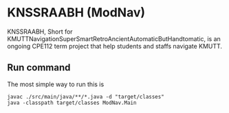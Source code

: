 # KNSSRAABH (ModNav)

KNSSRAABH, Short for KMUTTNavigationSuperSmartRetroAncientAutomaticButHandtomatic, is an ongoing CPE112 term project that help students and staffs navigate KMUTT.

## Run command

The most simple way to run this is

```shell
javac ./src/main/java/**/*.java -d "target/classes"
java -classpath target/classes ModNav.Main
```
